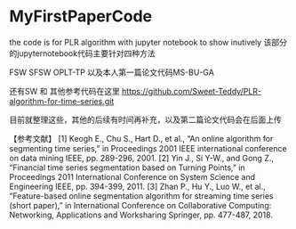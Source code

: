 # MyFirstPaperCode
the code is for PLR algorithm with jupyter notebook to show inutively
该部分的jupyternotebook代码主要针对四种方法

FSW SFSW OPLT-TP 以及本人第一篇论文代码MS-BU-GA

还有SW 和 其他参考代码在这里 https://github.com/Sweet-Teddy/PLR-algorithm-for-time-series.git

目前就整理这些，其他的后续有时间再补充，以及第二篇论文代码会在后面上传

【参考文献】 
[1] Keogh E., Chu S., Hart D., et al., “An online algorithm for segmenting time series,” in Proceedings 2001 IEEE international conference on data mining IEEE, pp. 289-296, 2001.
[2] Yin J., Si Y-W., and Gong Z., “Financial time series segmentation based on Turning Points,” in Proceedings 2011 International Conference on System Science and Engineering IEEE, pp. 394-399, 2011.
[3] Zhan P., Hu Y., Luo W., et al., “Feature-based online segmentation algorithm for streaming time series (short paper),” in International Conference on Collaborative Computing: Networking, Applications and Worksharing Springer, pp. 477-487, 2018.
